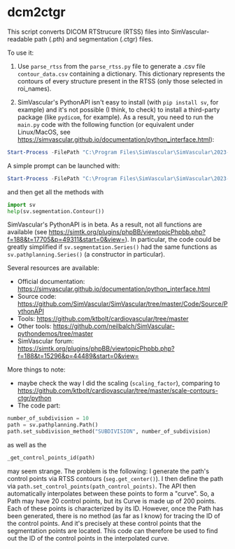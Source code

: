 # dcm2ctgr

This script converts DICOM RTStrucure (RTSS) files into SimVascular-readable path (.pth) and segmentation (.ctgr) files.

To use it:
1) Use `parse_rtss` from the `parse_rtss.py` file to generate a .csv file `contour_data.csv` containing a dictionary. This dictionary represents the contours of every structure present in the RTSS (only those selected in roi_names).

2) SimVascular's PythonAPI isn't easy to install (with `pip install sv`, for example) and it's not possible (I think, to check) to install a third-party package (like `pydicom`, for example). As a result, you need to run the `main.py` code with the following function (or equivalent under Linux/MacOS, see https://simvascular.github.io/documentation/python_interface.html):

```powershell
Start-Process -FilePath "C:\Program Files\SimVascular\SimVascular\2023-03-27\sv.bat" -NoNewWindow -ArgumentList "--python", "-- C:\Users\user_name\Documents\Code_python\dcm2ctgr\main.py"
```

A simple prompt can be launched with:

```powershell
Start-Process -FilePath "C:\Program Files\SimVascular\SimVascular\2023-03-27\sv.bat" --python
```
and then get all the methods with
```python
import sv
help(sv.segmentation.Contour())
```
SimVascular's PythonAPI is in beta. As a result, not all functions are available (see https://simtk.org/plugins/phpBB/viewtopicPhpbb.php?f=188&t=17705&p=49311&start=0&view=). In particular, the code could be greatly simplified if `sv.segmentation.Series()` had the same functions as `sv.pathplanning.Series()` (a constructor in particular).

Several resources are available:
- Official documentation: https://simvascular.github.io/documentation/python_interface.html
- Source code: https://github.com/SimVascular/SimVascular/tree/master/Code/Source/PythonAPI
- Tools: https://github.com/ktbolt/cardiovascular/tree/master
- Other tools: https://github.com/neilbalch/SimVascular-pythondemos/tree/master
- SimVascular forum: https://simtk.org/plugins/phpBB/viewtopicPhpbb.php?f=188&t=15296&p=44489&start=0&view=

More things to note:

- maybe check the way I did the scaling (`scaling_factor`), comparing to https://github.com/ktbolt/cardiovascular/tree/master/scale-contours-ctgr/python
- The code part:
```python
number_of_subdivision = 10
path = sv.pathplanning.Path()
path.set_subdivision_method("SUBDIVISION", number_of_subdivision)
```
as well as the
```python
_get_control_points_id(path)
```

may seem strange. The problem is the following: I generate the path's control points via RTSS contours (`seg.get_center()`). I then define the path via `path.set_control_points(path_control_points)`. The API then automatically interpolates between these points to form a "curve". So, a Path may have 20 control points, but its Curve is made up of 200 points. Each of these points is characterized by its ID. However, once the Path has been generated, there is no method (as far as I know) for tracing the ID of the control points. And it's precisely at these control points that the segmentation points are located. This code can therefore be used to find out the ID of the control points in the interpolated curve.  